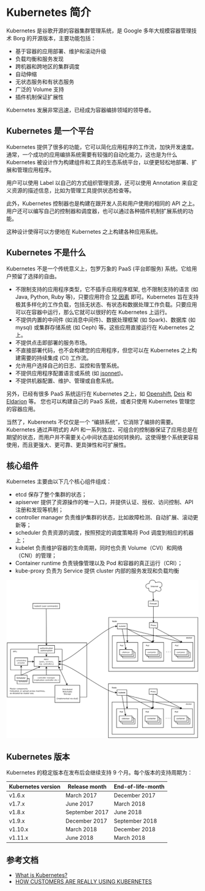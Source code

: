 # Kubernetes 简介

Kubernetes 是谷歌开源的容器集群管理系统，是 Google 多年大规模容器管理技术 Borg 的开源版本，主要功能包括：

- 基于容器的应用部署、维护和滚动升级
- 负载均衡和服务发现
- 跨机器和跨地区的集群调度
- 自动伸缩
- 无状态服务和有状态服务
- 广泛的 Volume 支持
- 插件机制保证扩展性

Kubernetes 发展非常迅速，已经成为容器编排领域的领导者。

## Kubernetes 是一个平台

Kubernetes 提供了很多的功能，它可以简化应用程序的工作流，加快开发速度。通常，一个成功的应用编排系统需要有较强的自动化能力，这也是为什么 Kubernetes 被设计作为构建组件和工具的生态系统平台，以便更轻松地部署、扩展和管理应用程序。

用户可以使用 Label 以自己的方式组织管理资源，还可以使用 Annotation 来自定义资源的描述信息，比如为管理工具提供状态检查等。

此外，Kubernetes 控制器也是构建在跟开发人员和用户使用的相同的 API 之上。用户还可以编写自己的控制器和调度器，也可以通过各种插件机制扩展系统的功能。

这种设计使得可以方便地在 Kubernetes 之上构建各种应用系统。

## Kubernetes 不是什么

Kubernetes 不是一个传统意义上，包罗万象的 PaaS (平台即服务) 系统。它给用户预留了选择的自由。

- 不限制支持的应用程序类型，它不插手应用程序框架, 也不限制支持的语言 (如 Java, Python, Ruby 等)，只要应用符合 [12 因素](http://12factor.net/) 即可。Kubernetes 旨在支持极其多样化的工作负载，包括无状态、有状态和数据处理工作负载。只要应用可以在容器中运行，那么它就可以很好的在 Kubernetes 上运行。
- 不提供内置的中间件 (如消息中间件)、数据处理框架 (如 Spark)、数据库 (如 mysql) 或集群存储系统 (如 Ceph) 等。这些应用直接运行在 Kubernetes 之上。
- 不提供点击即部署的服务市场。
- 不直接部署代码，也不会构建您的应用程序，但您可以在 Kubernetes 之上构建需要的持续集成 (CI) 工作流。
- 允许用户选择自己的日志、监控和告警系统。
- 不提供应用程序配置语言或系统 (如 [jsonnet](https://github.com/google/jsonnet))。
- 不提供机器配置、维护、管理或自愈系统。

另外，已经有很多 PaaS 系统运行在 Kubernetes 之上，如 [Openshift](https://github.com/openshift/origin), [Deis](http://deis.io/) 和 [Eldarion](http://eldarion.cloud/) 等。 您也可以构建自己的 PaaS 系统，或者只使用 Kubernetes 管理您的容器应用。

当然了，Kuberenets 不仅仅是一个 “编排系统”，它消除了编排的需要。Kubernetes 通过声明式的 API 和一系列独立、可组合的控制器保证了应用总是在期望的状态，而用户并不需要关心中间状态是如何转换的。这使得整个系统更容易使用，而且更强大、更可靠、更具弹性和可扩展性。

## 核心组件

Kubernetes 主要由以下几个核心组件组成：

- etcd 保存了整个集群的状态；
- apiserver 提供了资源操作的唯一入口，并提供认证、授权、访问控制、API 注册和发现等机制；
- controller manager 负责维护集群的状态，比如故障检测、自动扩展、滚动更新等；
- scheduler 负责资源的调度，按照预定的调度策略将 Pod 调度到相应的机器上；
- kubelet 负责维护容器的生命周期，同时也负责 Volume（CVI）和网络（CNI）的管理；
- Container runtime 负责镜像管理以及 Pod 和容器的真正运行（CRI）；
- kube-proxy 负责为 Service 提供 cluster 内部的服务发现和负载均衡

![](architecture.png)

## Kubernetes 版本

Kubernetes 的稳定版本在发布后会继续支持 9 个月。每个版本的支持周期为：

| Kubernetes version | Release month  | End-of-life-month |
|--------------------|----------------|-------------------|
| v1.6.x             | March 2017     | December 2017     |
| v1.7.x             | June 2017      | March 2018        |
| v1.8.x             | September 2017 | June 2018         |
| v1.9.x             | December 2017  | September 2018    |
| v1.10.x            | March 2018     | December 2018     |
| v1.11.x            | June 2018      | March 2018        |

## 参考文档

- [What is Kubernetes?](https://kubernetes.io/docs/concepts/overview/what-is-kubernetes/)
- [HOW CUSTOMERS ARE REALLY USING KUBERNETES](https://apprenda.com/blog/customers-really-using-kubernetes/)
